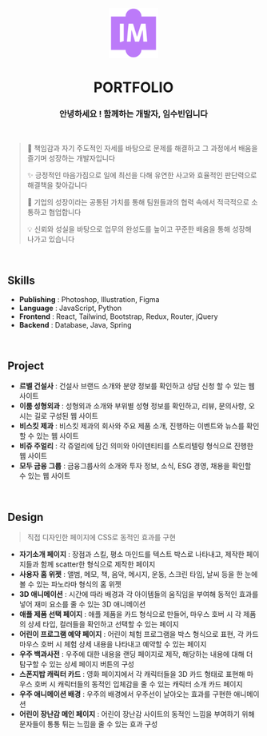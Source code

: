 <p align="middle" >
  <img width="100px;" src="/assets/logo.png"/>
</p>
<h1 align="middle">PORTFOLIO</h1>
<h3 align="middle">안녕하세요 ! 함께하는 개발자, 임수빈입니다</h3>

<br/>

> 🌱 책임감과 자기 주도적인 자세를 바탕으로 문제를 해결하고 그 과정에서 배움을 즐기며 성장하는 개발자입니다
>
> ✨ 긍정적인 마음가짐으로 일에 최선을 다해 유연한 사고와 효율적인 판단력으로 해결책을 찾아갑니다
>
> 🎯 기업의 성장이라는 공통된 가치를 통해 팀원들과의 협력 속에서 적극적으로 소통하고 협업합니다
>
> 💡 신뢰와 성실을 바탕으로 업무의 완성도를 높이고 꾸준한 배움을 통해 성장해 나가고 있습니다

<br/>

## Skills

- **Publishing** : Photoshop, Illustration, Figma
- **Language** : JavaScript, Python
- **Frontend** : React, Tailwind, Bootstrap, Redux, Router, jQuery
- **Backend** : Database, Java, Spring

<br/>

## Project

- **르벨 건설사**
  : 건설사 브랜드 소개와 분양 정보를 확인하고 상담 신청 할 수 있는 웹 사이트
- **이룸 성형외과**
  : 성형외과 소개와 부위별 성형 정보를 확인하고, 리뷰, 문의사항, 오시는 길로 구성된 웹 사이트
- **비스킷 제과**
  : 비스킷 제과의 회사와 주요 제품 소개, 진행하는 이벤트와 뉴스를 확인할 수 있는 웹 사이트
- **비쥬 주얼리**
  : 각 쥬얼리에 담긴 의미와 아이덴티티를 스토리텔링 형식으로 진행한 웹 사이트
- **모두 금융 그룹**
  : 금융그룹사의 소개와 투자 정보, 소식, ESG 경영, 채용을 확인할 수 있는 웹 사이트

<br/>

## Design

> 직접 디자인한 페이지에 CSS로 동적인 효과를 구현

- **자기소개 페이지**
  : 장점과 스킬, 평소 마인드를 텍스트 박스로 나타내고, 제작한 페이지들과 함께 scatter한 형식으로 제작한 페이지
- **사용자 홈 위젯**
  : 앨범, 메모, 책, 음악, 메시지, 운동, 스크린 타임, 날씨 등을 한 눈에 볼 수 있는 파노라마 형식의 홈 위젯
- **3D 애니메이션**
  : 시간에 따라 배경과 각 아이템들의 움직임을 부여해 동적인 효과를 넣어 재미 요소를 줄 수 있는 3D 애니메이션
- **애플 제품 선택 페이지**
  : 애플 제품을 카드 형식으로 만들어, 마우스 호버 시 각 제품의 상세 타입, 컬러들을 확인하고 선택할 수 있는 페이지
- **어린이 프로그램 예약 페이지**
  : 어린이 체험 프로그램을 박스 형식으로 표현, 각 카드 마우스 호버 시 체험 상세 내용을 나타내고 예약할 수 있는 페이지
- **우주 백과사전**
  : 우주에 대한 내용을 랜딩 페이지로 제작, 해당하는 내용에 대해 더 탐구할 수 있는 상세 페이지 버튼의 구성
- **스폰지밥 캐릭터 카드**
  : 영화 페이지에서 각 캐릭터들을 3D 카드 형태로 표현해 마우스 호버 시 캐릭터들의 동적인 입체감을 줄 수 있는 캐릭터 소개 카드 페이지
- **우주 애니메이션 배경**
  : 우주의 배경에서 우주선이 날아오는 효과를 구현한 애니메이션
- **어린이 장난감 메인 페이지**
  : 어린이 장난감 사이트의 동적인 느낌을 부여하기 위해 문자들이 통통 튀는 느낌을 줄 수 있는 효과 구성
